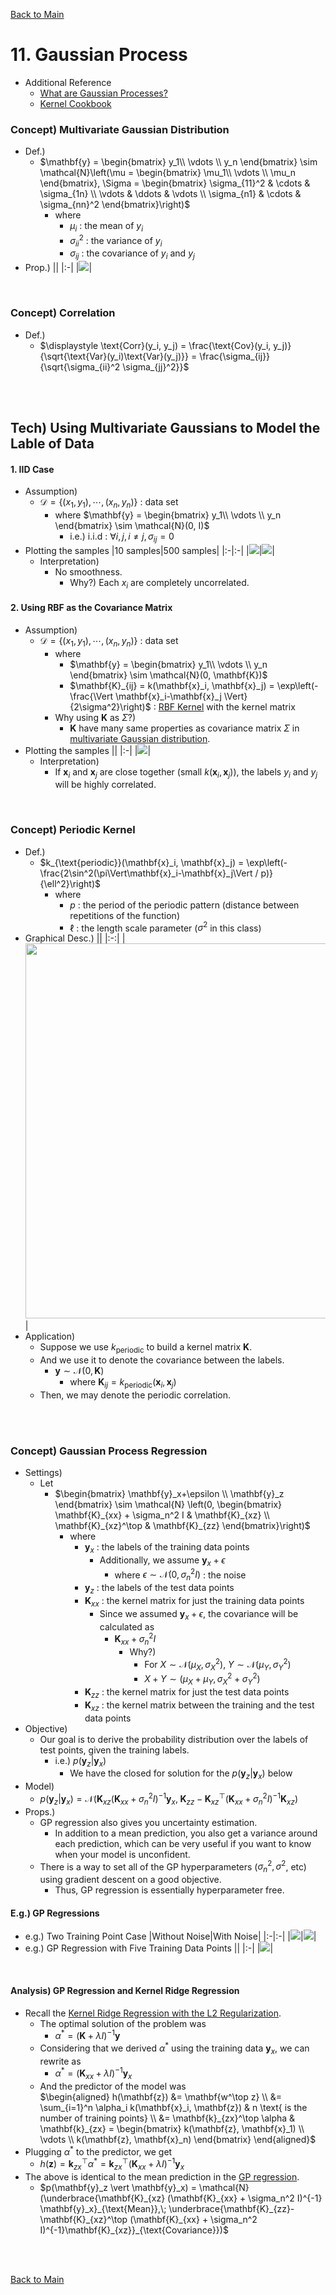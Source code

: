 [Back to Main](../main.md)

# 11. Gaussian Process
- Additional Reference
  - [What are Gaussian Processes?](https://www.digilab.co.uk/posts/what-are-gaussian-processes)
  - [Kernel Cookbook](https://www.digilab.co.uk/posts/the-kernel-cookbook)

### Concept) Multivariate Gaussian Distribution
- Def.)
  - $`\mathbf{y} = \begin{bmatrix} y_1\\ \vdots \\ y_n \end{bmatrix} \sim \mathcal{N}\left(\mu = \begin{bmatrix} \mu_1\\ \vdots \\ \mu_n \end{bmatrix}, \Sigma = \begin{bmatrix} \sigma_{11}^2 & \cdots & \sigma_{1n} \\ \vdots & \ddots & \vdots \\ \sigma_{n1} & \cdots & \sigma_{nn}^2 \end{bmatrix}\right)`$
    - where
      - $`\mu_i`$ : the mean of $`y_i`$
      - $`\sigma_{ii}^2`$ : the variance of $`y_i`$
      - $`\sigma_{ij}`$ : the covariance of $`y_i`$ and $`y_j`$
- Prop.)
  ||
  |:-|
  |<img src="../images/11/001.png">|

<br>

### Concept) Correlation
- Def.)
  - $`\displaystyle \text{Corr}(y_i, y_j) = \frac{\text{Cov}(y_i, y_j)}{\sqrt{\text{Var}(y_i)\text{Var}(y_j)}} = \frac{\sigma_{ij}}{\sqrt{\sigma_{ii}^2 \sigma_{jj}^2}}`$

<br><br>

## Tech) Using Multivariate Gaussians to Model the Lable of Data
#### 1. IID Case
- Assumption)
  - $`\mathcal{D} = \{(x_1, y_1), \cdots, (x_n, y_n)\}`$ : data set
    - where $`\mathbf{y} = \begin{bmatrix} y_1\\ \vdots \\ y_n \end{bmatrix} \sim \mathcal{N}(0, I)`$
      - i.e.) i.i.d : $`\forall i,j, i\ne j, \sigma_{ij} = 0`$
- Plotting the samples
  |10 samples|500 samples|
  |:-|:-|
  |<img src="../images/11/002.png">|<img src="../images/11/003.png">|
  - Interpretation)
    - No smoothness.
      - Why?) Each $`x_i`$ are completely uncorrelated.


#### 2. Using RBF as the Covariance Matrix
- Assumption)
  - $`\mathcal{D} = \{(x_1, y_1), \cdots, (x_n, y_n)\}`$ : data set
    - where 
      - $`\mathbf{y} = \begin{bmatrix} y_1\\ \vdots \\ y_n \end{bmatrix} \sim \mathcal{N}(0, \mathbf{K})`$
      - $`\mathbf{K}_{ij} = k(\mathbf{x}_i, \mathbf{x}_j) = \exp\left(-\frac{\Vert \mathbf{x}_i-\mathbf{x}_j \Vert}{2\sigma^2}\right)`$ : [RBF Kernel](09.md#eg-the-radial-basis-function-rbf-kernel-gaussian-kernel) with the kernel matrix
    - Why using $`\mathbf{K}`$ as $`\Sigma`$?)
      - $`\mathbf{K}`$ have many same properties as covariance matrix $`\Sigma`$ in [multivariate Gaussian distribution](#concept-multivariate-gaussian-distribution).
- Plotting the samples
  ||
  |:-|
  |<img src="../images/11/004.png">|
  - Interpretation)
    - If $`\mathbf{x}_i`$ and $`\mathbf{x}_j`$ are close together (small $`k(\mathbf{x}_i, \mathbf{x}_j)`$), the labels $`y_i`$ and $`y_j`$ will be highly correlated.

<br>

### Concept) Periodic Kernel
- Def.)
  - $`k_{\text{periodic}}(\mathbf{x}_i, \mathbf{x}_j) = \exp\left(-\frac{2\sin^2(\pi\Vert\mathbf{x}_i-\mathbf{x}_j\Vert / p)}{\ell^2}\right)`$
    - where
      - $`p`$ : the period of the periodic pattern (distance between repetitions of the function)
      - $`\ell`$ : the length scale parameter ($`\sigma^2`$ in this class)
- Graphical Desc.)
  ||
  |:-:|
  |<img src="../images/11/005.png" width="600px">|
- Application)
  - Suppose we use $`k_{\text{periodic}}`$ to build a kernel matrix $`\mathbf{K}`$.
  - And we use it to denote the covariance between the labels.
    - $`\mathbf{y} \sim \mathcal{N}(0, \mathbf{K})`$
      - where $`\mathbf{K}_{ij} = k_{\text{periodic}}(\mathbf{x}_i, \mathbf{x}_j)`$
  - Then, we may denote the periodic correlation.

<br><br>

### Concept) Gaussian Process Regression
- Settings)
  - Let
    - $`\begin{bmatrix} \mathbf{y}_x+\epsilon \\ \mathbf{y}_z \end{bmatrix} \sim \mathcal{N} \left(0, \begin{bmatrix} \mathbf{K}_{xx} + \sigma_n^2 I & \mathbf{K}_{xz} \\ \mathbf{K}_{xz}^\top & \mathbf{K}_{zz} \end{bmatrix}\right)`$
      - where
        - $`\mathbf{y}_x`$ : the labels of the training data points
          - Additionally, we assume $`\mathbf{y}_x+\epsilon`$
            - where $`\epsilon \sim \mathcal{N}(0, \sigma_n^2 I)`$ : the noise
        - $`\mathbf{y}_z`$ : the labels of the test data points
        - $`\mathbf{K}_{xx}`$ : the kernel matrix for just the training data points
          - Since we assumed $`\mathbf{y}_x+\epsilon`$, the covariance will be calculated as
            - $`\mathbf{K}_{xx} + \sigma_n^2 I`$
              - Why?)
                - For $`X\sim\mathcal{N}(\mu_X, \sigma_X^2)`$, $`Y\sim\mathcal{N}(\mu_Y, \sigma_Y^2)`$
                - $`X+Y\sim(\mu_X + \mu_Y, \sigma_X^2 + \sigma_Y^2)`$
        - $`\mathbf{K}_{zz}`$ : the kernel matrix for just the test data points
        - $`\mathbf{K}_{xz}`$ : the kernel matrix between the training and the test data points
- Objective)
  - Our goal is to derive the probability distribution over the labels of test points, given the training labels.
    - i.e.) $`p(\mathbf{y}_z \vert \mathbf{y}_x)`$
      - We have the closed for solution for the $`p(\mathbf{y}_z \vert \mathbf{y}_x)`$ below
- Model)
  - $`p(\mathbf{y}_z \vert \mathbf{y}_x) = \mathcal{N}(\mathbf{K}_{xz} (\mathbf{K}_{xx} + \sigma_n^2 I)^{-1} \mathbf{y}_x,\; \mathbf{K}_{zz}-\mathbf{K}_{xz}^\top (\mathbf{K}_{xx} + \sigma_n^2 I)^{-1}\mathbf{K}_{xz})`$
- Props.)
  - GP regression also gives you uncertainty estimation. 
    - In addition to a mean prediction, you also get a variance around each prediction, which can be very useful if you want to know when your model is unconfident.
  - There is a way to set all of the GP hyperparameters ($`\sigma_n^2, \sigma^2`$, etc) using gradient descent on a good objective. 
    - Thus, GP regression is essentially hyperparameter free.


#### E.g.) GP Regressions
- e.g.) Two Training Point Case
  |Without Noise|With Noise|
  |:-|:-|
  |<img src="../images/11/006.png">|<img src="../images/11/007.png">|
- e.g.) GP Regression with Five Training Data Points
  ||
  |:-|
  |<img src="../images/11/008.png">|

<br>

#### Analysis) GP Regression and Kernel Ridge Regression
- Recall the [Kernel Ridge Regression with the L2 Regularization](09.md#eg-kernel-ridge-regression-with-l2-regularization).
  - The optimal solution of the problem was 
    - $`\alpha^* = (\mathbf{K} + \lambda I)^{-1} \mathbf{y}`$
  - Considering that we derived $`\alpha^*`$ using the training data $`\mathbf{y}_x`$, we can rewrite as
    - $`\alpha^* = (\mathbf{K}_{xx} + \lambda I)^{-1} \mathbf{y}_x`$
  - And the predictor of the model was   
    $`\begin{aligned}
        h(\mathbf{z}) &= \mathbf{w^\top z} \\
        &= \sum_{i=1}^n \alpha_i k(\mathbf{x}_i, \mathbf{z}) & n \text{ is the number of training points} \\
        &= \mathbf{k}_{zx}^\top \alpha & \mathbf{k}_{zx} = \begin{bmatrix} k(\mathbf{z}, \mathbf{x}_1) \\ \vdots \\ k(\mathbf{z}, \mathbf{x}_n) \end{bmatrix}
    \end{aligned}`$
- Plugging $`\alpha^*`$ to the predictor, we get
  - $`h(\mathbf{z}) = \mathbf{k}_{zx}^\top \alpha^* = \mathbf{k}_{zx}^\top (\mathbf{K}_{xx} + \lambda I)^{-1} \mathbf{y}_x`$
- The above is identical to the mean prediction in the [GP regression](#concept-gaussian-process-regression).
  - $`p(\mathbf{y}_z \vert \mathbf{y}_x) = \mathcal{N}(\underbrace{\mathbf{K}_{xz} (\mathbf{K}_{xx} + \sigma_n^2 I)^{-1} \mathbf{y}_x}_{\text{Mean}},\; \underbrace{\mathbf{K}_{zz}-\mathbf{K}_{xz}^\top (\mathbf{K}_{xx} + \sigma_n^2 I)^{-1}\mathbf{K}_{xz}}_{\text{Covariance}})`$



<br><br>

[Back to Main](../main.md)